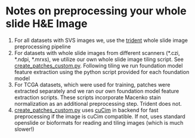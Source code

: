 # Notes on preprocessing your whole slide H&E Image
1. For all datasets with SVS images we, use the [trident](https://github.com/mahmoodlab/trident) whole slide image preprocessing pipeline
2. For datasets with whole slide images from different scanners (*.czi, *.ndpi, *.mrxs), we utilize our own whole slide image tiling script. See [create_patches_custom.py](create_patches_custom.py). Following tiling we run foundation model feature extraction using the python script provided for each foundation model
3. For TCGA datasets, which were used for training, patches were extracted separately and we ran our own foundation model feature extraction scripts. These scripts incorporate Macenko stain normalization as an additional preprocessing step. Trident does not.
4. [create_patches_custom.py](create_patches_custom.py) uses [cuCim](https://github.com/rapidsai/cucim) in backend for fast preprocessing if the image is cuCim compatible. If not, uses standard openslide or bioformats for reading and tiling images (which is much slower!)
   
